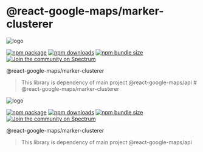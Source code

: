 # @react-google-maps/marker-clusterer

![logo](https://raw.githubusercontent.com/JustFly1984/react-google-maps-api/master/logo.png)

[![npm package](https://img.shields.io/npm/v/@react-google-maps/marker-clusterer)](https://www.npmjs.com/package/@react-google-maps/marker-clusterer)
[![npm downloads](https://img.shields.io/npm/dt/@react-google-maps/marker-clusterer)](https://www.npmjs.com/package/@react-google-maps/marker-clusterer)
[![npm bundle size](https://img.shields.io/bundlephobia/min/@react-google-maps/marker-clusterer)](https://www.npmjs.com/package/@react-google-maps/marker-clusterer)
[![Join the community on Spectrum](https://withspectrum.github.io/badge/badge.svg)](https://spectrum.chat/react-google-maps)

@react-google-maps/marker-clusterer

> This library is dependency of main project @react-google-maps/api
                                                                                                                                                                                                                                                                                                                                                                                                                                                                                                                                                                                                                                                                                                                                                                                                                                                                                                                                                                                                                                                                                                                                             # @react-google-maps/marker-clusterer

![logo](https://raw.githubusercontent.com/JustFly1984/react-google-maps-api/master/logo.png)

[![npm package](https://img.shields.io/npm/v/@react-google-maps/marker-clusterer)](https://www.npmjs.com/package/@react-google-maps/marker-clusterer)
[![npm downloads](https://img.shields.io/npm/dt/@react-google-maps/marker-clusterer)](https://www.npmjs.com/package/@react-google-maps/marker-clusterer)
[![npm bundle size](https://img.shields.io/bundlephobia/min/@react-google-maps/marker-clusterer)](https://www.npmjs.com/package/@react-google-maps/marker-clusterer)
[![Join the community on Spectrum](https://withspectrum.github.io/badge/badge.svg)](https://spectrum.chat/react-google-maps)

@react-google-maps/marker-clusterer

> This library is dependency of main project @react-google-maps/api

